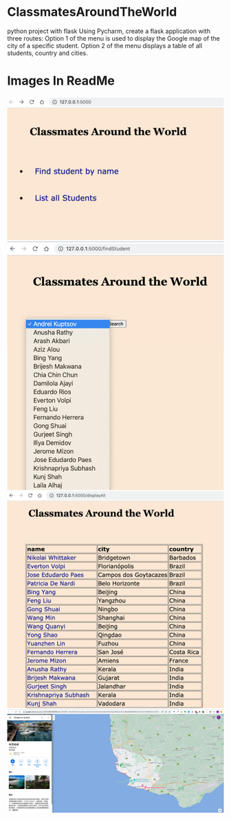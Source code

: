 # ClassmatesAroundTheWorld
python project with flask
Using Pycharm, create a flask application with three routes:
Option 1 of the menu is used to display the Google map of the city of a specific student.
Option 2 of the menu displays a table of all students, country and cities.

# Images In ReadMe
![](images/ClassmatesAroundTheWorld.PNG)
![](images/findSpecificStudentbyName.PNG)
![](images/ListOfAllStudents.PNG)
![](images/displayTheCityStudent.PNG)
